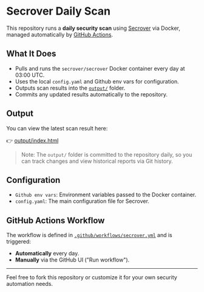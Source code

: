 # Secrover Daily Scan

This repository runs a **daily security scan** using [Secrover](https://github.com/secrover/secrover) via Docker, managed automatically by [GitHub Actions](https://docs.github.com/en/actions).

## What It Does

- Pulls and runs the `secrover/secrover` Docker container every day at 03:00 UTC.
- Uses the local `config.yaml` and Github env vars for configuration.
- Outputs scan results into the [`output/`](output/) folder.
- Commits any updated results automatically to the repository.

## Output

You can view the latest scan result here:

👉 [output/index.html](output/index.html)

> Note: The `output/` folder is committed to the repository daily, so you can track changes and view historical reports via Git history.

## Configuration

- `Github env vars`: Environment variables passed to the Docker container.
- `config.yaml`: The main configuration file for Secrover.

## GitHub Actions Workflow

The workflow is defined in [`.github/workflows/secrover.yml`](.github/workflows/secrover.yml) and is triggered:
- **Automatically** every day.
- **Manually** via the GitHub UI ("Run workflow").

---

Feel free to fork this repository or customize it for your own security automation needs.

